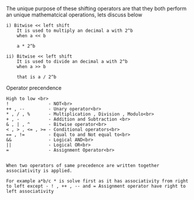 The unique purpose of these shifting operators are that they both perform an unique mathematcical operations, lets  discuss below 

    i) Bitwise << left shift 
        It is used to multiply an decimal a with 2^b
        when a << b

        a * 2^b

    ii) Bitwise << left shift 
        It is used to divide an decimal a with 2^b
        when a >> b
        
        that is a / 2^b

Operator precendence 
<br>

    High to low <br>
    !               - NOT<br>
    ++ , --         - Unary operator<br>
    * , / , %       - Multiplication , Division , Modulo<br>
    + , -           - Addition and Subtraction <br>
    & , | , ^       - Bitwise operator<br>
    < , > , <= , >= - Conditional operators<br>
    == , !=         - Equal to and Not equal to<br>
    &&              - Logical AND<br>
    ||              - Logical OR<br>
    =               - Assignment Operator<br>  


    When two operators of same precedence are written together associativity is applied.

    For example a*b/c * is solve first as it has associativity from right to left except - ! , ++ , -- and = Assignment operator have right to left associativity 
